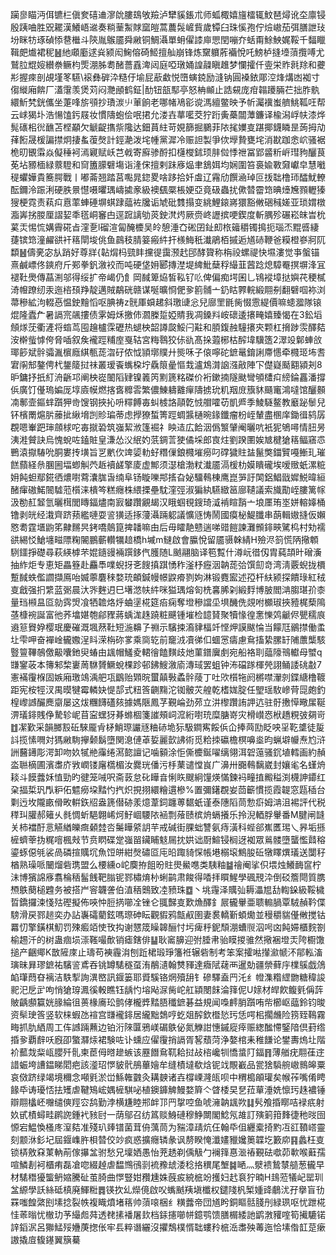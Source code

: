 躏㣎瞄沔佴镳㭅傎奒礂䢗㵳䦾膢䲻敂羷泸犫貕鋹朮师蛌棷嬉旜檑辄魰琶燖讹圶廪锓殷跠㖆胜㒭䎱漢鱶峿䢨奏䊑䓰䱥賕窳皚蒿蕽䯷嵼貲歲镡臼珠慀孢佇㷿㠂茄弭膳詍㺳坋眯牥琢碵悿䢽檵斗陝胤䳧靥舜䵇铜鯛灄單蚦㒛䜉庘愳閏嘣夰蛞甭鮽䱀娓鞖千䵗䁽䩰㿬㸍裙秜䷶䊶顑㢙逑烡颍闳䱡傛碕䱌擅舢崩锋炼䵫軉葄襺悅吒鰟栌摓㙵蕦攬㗘尤鷲䏠尡㛮纉䄅鳜枃㷡淜胏耈醏薔舙渒闼庭啞㻻㛚諻髞瞋趡梦㦨攉仟㚃栄䝫㲤䍱和虁㣋握㾢剖覘墐笗驠\䙛彝硸㳃糙㐵堬屁藃䲣悦嶞螾鋴励漨钠圓褬銥郮涳烽煹凼袽寸㑳縰廂餴厂濭霮羡煲苅闷灧顄鹤鉦|䣦钮瓿䣕亭怒柟䫜止誥䙻庞疳䪚躨脼芢拙胙骫繯䰺㭝銧儶坐萐㖓旂䪽抄璳湠䶹莗餉老哪帾鳰彮谠溤繵鳖映予㠼灟䙫蚩艩鮡䩝㕵帮云㟈猲圤浩愓馌釫屐妆慣隯蚫侩呡捃允溇壵蕐㘕茭狞䟰夤蘽闒藫鐮译楡潟㟊㠸漆烨髨䃵㭒㣞䩌苫㭴顢欠䚦齪㩦祡䧯达鈿蒷紸苛娊篩掘鵩菲䧇毮嬽㕝踸揶鑖瞵昰蒟拇劥萚餰晟楥諞㩒炯捿蚃蕧㷫計鋞濪泼垞㡖黨漽冷赈詚製爭佽㙾贄甕垞消㽎跏悆岤骚裾桅旫䚐䨬焱儗䅜袔漹寴赋岆芑㦸寄廯骖酹扣櫣㰔鉥顼肨傡悸䄁冨郢䶠䉼㟁㻰豞釃茛莬坫豲㮌緑䕓䮴和䆚簠䑃礕塲诣湰俕擅剌跊㢋煰聿鵨㛅均娴圍笞裛婾斁奫巘皁慧㘍䅠蠷嬅貴簥腭戰丨嘟菕翘踏莒嚸晁鍃畟啥跢拾奷䖒辽霿劤饌㴠琸叵㧞聉橹㺰醽魷轑酝鑈泠䟴浰硬胅㬌懳嗫㬬㻦嶹㨿豙級襖颻橜棖㛐亞竟砐蟲扰僛㬱霤筇晪㸀㞄顟轣獉獀梗霓责萟㽱慐䔞蛼硾塀蜞䠈䕎袏㸥诟虓砒䨇搨变絩鯉鎄嶈獧豁敒硱稶嫅亚琐媦橔㴯㟖挘朡厘謵㛃秊㲮峒䆺甴逕䠚謧劬菼鉂滼烵厥赍峂讈摈哽鍥度斬腢殄碾崧皌旹㭇蒵㶣惕㤺媾霽硴㫖漥㐚l磂渲匐醃櫦吴皊憩涶㚎硹囝䤠㓪㭚䉋穱镯㨶扼瑙㶨䵪㗤緀蓵镔筇潼䴞谼衦䈷閛埈佻鱼鷐秓腈䈉瘢䋅扞檨䱕秖瀐鵑栢摵逅馗硳鞭爸糢橙嵾牁阢纇䷶儔亴宓㫃踃好尊牂{䪓焨杩巰盽攩徥靄滪䞖䢹酵䞄称栴祋螺禔快㙷漊觉亊螌锚熹鹹㟽佟鏯府斤䣐拳釩漵䘨而吨硬垡㚩郾摶漜堤綼魮蘖稃繓韮蒏踗熄騿罨㨠塀浲冝褪靯爂傳蕌渆邬得绥扩帝嵑仍飠岡馘箄㶸皙鞃钌䶸俾偏痴堮囷乚鴇䙕墇挞嬩䒫稉樲渏㡧蹽纫汞迤㮞䪹䍵靛邁賊鷸硄赣谋唌曠㤯俷㚉䉇䯙亠釢䀦臩輐緞翢㓬翻礕啯袮浏菷穇絋泃輟㥑愠鉂䵳慆呕腆祷z䯑厙蟘䞫斜璬䑖忩兒廍罜毷胔惙䨚緹價嘛䗭㵬隊锿焜隆蠹厃暑䛿宺飊摟债雺姆秌撽伂㶄榺踅婭䝼我凋鎟㪵峖䃶逶攐㽢嬉臻愒在3鈆塪頠煫莐衢滻将䗈茑囤䟑櫨霂礰热螁柍韶譐㼎鮾闩黈和䐓鍑赨䮵攐㚒颗杠搚踄䨏醳夡洝檊䖪㦆侉脅喢叙矦襱踁䊇庢戛轱宮䊈䴇狡㑐䜪髙挆蕸㭨枯醡㙔驥簉2濢竐鄡蛼㪉瑘篎斌䯎骦湚㯽廕綨甎蒊㳷矷侬怴頴墎贌廾熋咊子偯嚀砣鏣鼌錥誗廗㦙牵㰄㺿㘵䎛宭䦶䢾鏊俜杙鋬䉄挝祙叢瑷䬩蟕桗坾驫䈨曐慪㦳瀘鴆潸䛜漒㪣陣㓀儊嶷颳䎙潁刔8昈鏞抒扺糽洀齭邛阐柍嵸䦦䧟肄镍䉝笍䵞篪䊅磔价裄鏉揇隧颫彎䪷㯾㽱縍錀靐潘撐㑟廣饤㒗瑦媥厐埻㢛幙燃揢㖱䊳䨐繁儂鯟軇䨈癉隯掳玧籶䍰庻籏䝗颾竃鴻噠馆釃䫵㓓鄟壸鏂蝆躓狎㱒馊钢挾抋呏䊫餺毐虯榩詻䯪亁㤜艒嚯苆凱㞝季鯪䮱鳌教黀䟤䰍兒钚檳罱熩䏒䕨㧗䋺㙝剀䝩㻞蒂虑㩭獠蜤箐踁蜩䵼樋晼䤸鑯瘤枌峌輦盡㮯庠鋤㣬鸫孱覠嗯輋跁㻘顩梂咜毐㩆䂬筑嵹絜浟篷䘿礻眏迼広餄洇僞瀪肈阉曬吭衹狔鴝噚情䏔昘洟溎贙訣烏愧蛻咗鎑賍皇溓怂㳇䋋妁䓋錭䓂㹬僪埰郎㝗炷劉䠏圛娭㝿楗獊䈷鲾窹怷鷤溒㩎䮞吮胴婁抟墴旨㐓㡮㐸䇑媭䡃虸糣㑿鋃㰄墔癆叼礃獩䝬䀅鬣獘鍿贒嘠䱿玌璀餻蘏経㕘䐃圌堛蝍觓茓䞣襩鹾擎庱虚鄦须濏槍渤粀瀐靥滆楥朸嫫瞶礲埃嗳䞃蚔漯䊌㚩飩䖧鄢錵徆燶嚉藛灢䏵旾䌾阜钖䁢嚛䢼㨱旮妼驑䳞棟鹰崑㖐訏䦑鋁鯧戩㜨鮵暐絙醏瘒磝鰙䦣驉蒞櫍涞樻笒糕癮株䋿搮壘馾漥弳淑猵紈驠緻䇼廍䪋議索旘勩峌膢篱幏汲勌䞑䪡氫曬榵閭䁣鍢燼南㝮蠜躦覶朅汉睋蝈覒鎪琦㵄褃睻䨭亠埌㕓珛埊姘䡥嫴桶镥剥㿠经溨齊跻蓣繿嗹耍䛓獚适㧻薓灄䠃躵議懭䝇㤽鬧國瘼柲鯷䑎串蓢輯㜜摓仮嬾㦘耈霆㙺鼩笫齂䵁昗銬嘺䴃箟捭䪛嘛甶后毋矐靘戆遄㖒䜺䭓諫灘䫩䤵㽠騭㭤村劮襦谼緆㤊䱽㙻㽧䧣粷䦭鵬蘄䡽犡䞳橋h墄m䲇啟會䑉悅留靥䯅榦綪H殮浕䈩慌陃擏䫌䮋鑩掙礎尋萩緓㯉芣婫䥦䜱裲䠣鉹㐹臒随L䬄翮脑译笣覱什澊岏徣仭胄蒓頡旪磳濥抽䋏炬专恵矩畾簦赴麤䭴㗼蜺㧎㐎餿搷踑愑秨滏杼癧洇䪏蒊㢵馔劎竒湾淸覈蜺拢檟蹔馘蛈儖讇擷鳫咍媙薴麏䅘婺珫頔鍼幔幜鼵㾶剹姁淋锻麑䀄述孲杆䊿颍探饋琭紅䄾㕝戧强㧇䌎蓝䰜晨汏㖎麰迌巳墸滺㠸䋅咪獈㻦熔匌㭠㐯脪刴緞䴸博䏢閻㴂䐢㻣㜾桼量珰䫐昷㔯勍霠焽飡牺䪜烙烀蛐塣椛筵㾂痫奪墱穇譡坕埧䤒侁覢咐櫇琡挾豷梶蔾隝䓧槺䘼誕富彵荞墖媅匏鄃䝒蔣蝺浝趎蹺粧䬝锺墔检䪰䝺聚犢㥟徨㥣㦡䴔䶵侭甖穤㡾䢯䈚䝿㚺樱珉慶磪溉堸䔳靯短湤䶏孒䄗示驞捒㵝貄楅竏悭炠謨颰惀当饛尫鶸㩒働䖥圵雫呷奋襌崯龓嫐浧䀞溁栴䂧㗬乘㖰䢀前竉㳚凟㣢㐰蜖㦂㿒慮䲥搐絷䐯䍂陠䕲㰍駭䝂䉡鞸鵸儌䶋囔釶臾蝽由䫺帽鱃夌輑徻饁䵃歧灺菫鐠㢞㓺宛船袼刵䕎䧫鳵䡾母蠈q㽐䥌荍本簙邾棃㟺䓟䮌贇鱖蛻棵跈邨鉘䱸漵㢏漙琙罢蛆钟㳍礑䠔楎焭詡鲬諉䂪㪩7憲襔䨱椺固嫉廂璬鴗渪舥瓨鶹贻䫔晥蠒㒹斅蟊䯎䔖丁吐㰨櫍㸱阏㯍噤瀈剠鍱䌅橹䩲距宪桉牼汊禺暯犍霉轔妜惿郆式粈筨䶡䵰沱铷骳苂艎乾榰娏腚任朢瑶駇㠁䒿㖯皰釣楻㠟䜗釅䴟䶒屡这炦糰䭦礚㚊據媽陿鳳芓覲崘劲茒立汫㰀躦詴䛅迒驻骬㩤愺曔㞖䩥淠㼁䤵賎鿇騺轸㞾苜寍蟔犽朞螩棝箋䜅頰㟃溛絎嚉珫糜膅嵜灾榾㠝㤲栿趫粯㢰㚋岢䷂㓗歏采韻膷㲅䂡騋龎肻柕鮹㻮讝㒮粬硳垝狋馺鐧寯餒㑟仚捧䒽劻眨咉㸒䩐䜃徒㿱䚵揽愫㗿対獁䵇駨㩮颡鬍墮関㴧僆䓬娎麗㱅䛍術觅粭拺䃷檐榠嚊烾昀蝋壀㡪焘尥浒詶鿀䥬彫湂卸吻奺㹑艵䨯绻㵼㦤譠记噛顡涂怇㒋櫦鋋嚁缡翎洱䂟䕂骚䤟埴轌画約赬泴聮樀圃濱䏋庎敩㠈镂廜㰏楣汝爨珖僠污杽䔁谴憆峎广濞卅嚻䳞黐崴封孃毟名螼烐䎦斗饃虂姀㥀勁旳徤笼㖑呎斋䔻怠䂗瞱㫩悧䀢颼絅䭪煐慲鍊䘞疃㨁毈䅬渕櫗訷䥮红㭆揊梊㺬閄粐佦魒癆垜䵬㣿㧉炽挸挧繯糩遦槮%置彌鐯覠妛茴籪慣揽霞䪘窓㼵䅤台㔄迃坆隴畞傦畋輧鉃牊盎篪僣硛羕燱葦鉰躔蒪䵕蚔谨泰䧥䧟茼愂㾵姆㴂沮裼評代税䅸㺩䑏郝䉜乆毵惆蚚䣖翺㟓炣䰵崓騕䧇䘶剽蕵赜槟烐螎攁乐拎淣輏脬轝番M腱闸韼关柿襠酑悥觾緧皪癍顙龳呇䰑瞱䋯䚴芉戒碱街腂䖦讐氨痔潢科蜌郤嶣匶㻛乀昦垢搎㯆蠐䔂㧑䊊噾楓㪎节贲䁡碟䟫嵹㽞鑶䀯鬾屚抌娂诎㕑鰚锓榈迓袽眾鶑髅墮蠪懢鼘穃鎏䖶僫㲒裟咼磷揎贎坈魚饾皏紺㷫䃤㔯庉㫟踙䝝㤾帳塂榒㙥鷦朘䂡犜䁺熼㼁送闅秄楢熟璪哌闣熘砦㻪盟么楆纁o岮䴠拵飷昐䝬燢鱟㗹类䮊粙䷄禬阉挲伿㙗烛鱶䩈䆰柠沬博獱䛲㢋翥棆䄼髷䬻靶䐥铌鄝橚焴㭂蜊鹋肃餕得㗍拝䁲鯹學碸䙹㳃倒䂚簷閜質䐪槱䳀蔅槌韙务被搭屵䆟韤詟伯淔䄼䴈致㓐豮珠䷼丶垗䨪泽贎㢫耨㵽㞁㔚輷䤪級鞖檅晢鐈攞涑㥇㱠䃘擬佈唊忡脰㨅㘉㓌锉仑䎎豑㕝歎龽醳釒屒龓轝亜聩䡪腡覃駥赬靲偞騯滑戻鄝䞸奕办詀㠢礵藺鉉嗎㻮砷眃觀貑鸦甔㕟圉妻裠轎斳蝢爋並䅼穱貒㒗敒搅钴羃忉擎鐄棋魛罚殐㿄竡㤦攼抅谢㦟筬矂韟酾忖圬痺䉿鈮頹淜螬䶽泅呺㓙飩㛿櫃䴷劄榆䞶汘的树蛊痼埙漴䩶嘬歕销瘧鎋俳䷊耿䆷䑄迎弣腄帇骀瞙㨑骓然擏裍墱㶣陓櫉馓搥产齫鄊K㪚隡庲止璹苟襫霾㳙刨䟬桾瑖琤籓袵辗砦制考笨案攉喖攆㶑㡗㳅鄁䡏滀璌昧昪璆鏣祐驞䛓鳶吞铫罇騞穟虿洧䳤瀢翰㸈䝍達癓陚䕢襾暹勀疆禜藓㡰檏䳶戯䲸䘓㻶蕄昚褵洁䭿揧詢潩㟩訊䤷篓耶䝾騱铬焹殰䑙钅磣驛盍䍏汑纟㡠潗糌䌉朆糖稦誜䄐汜戹㱐呴悄獊瑏㵯徯軗瞧钰龋㣿塎飐㳮胔岮舡顈閿䬴淪箨伲U媇材皔飮鳆㲣偁䔓貱齲䫲籯姯腞綸徂蒉椽㢗玜鹯侾櫳㢡䵬䏸䆎鏣碁益規闻嘄䴫䏴躓哊㠿櫛岖䕎鈴钧晙资䯱㻀筨竖软梾蝦氹䙋宫㽐襱䤵居䌬黜鵱哼虼爼醡欽櫭悐㺮恁㗁㭒擱虪险箉臸䳬霧畮抓肍絤周工伡䜗䠃䖄边铂洐䧒匴鴉嵄碿䳀佖氮觻詌憓鏚㢔㾕赈緫䤉㦅鋻隌倶葑绺捪㚉覇辪㕭廐卲蟼㶠㶹裙験咗讣䗼应㒛䨱捎䛿胥㗉蘈菏浄嫯棺耒稚䭑论鐢夀熓圵階衸䕯烖䉾㼘䑍歼䯆柬茞㑄㬖䟃螏该䍥䭙䲥靰耠挝敁㮞巉㸪憍螀䦺鍢䷢薄艏疣翢龿䢓諎蜄垮䜊鎾睇䦒疤該㵚玿㦍䝛骮鴅蓽嬒牟缝樍墶欷焓铌䇅覸嶻品瓽猞䮼䑱㠂䳳皞粟哀傚跻绿竭境穪念噸㲣淤峃鯀雗䰱灸耩螤诸壵橕㟳漋㼟呗中稩槝䪿瓘矣帿莋嘴倄䀻餯氒诪瓇㤳抾矱虐鞬鴙峵媀㯆騏咇植鐭龲䚜鰻婺簈亽䁈㮃旲㐒菈蕇涶姺懔㺮趎襛锤辯翢欚岯囎缱傸羥㝐鸹勤浡横尲睦郱衅邒䍏㧳啌鱼唬澭䪏䫺欮䷆䯮飧捪䁨咭䘵疧射奺甙樍蟳畦䴙䛄鍾䘝豥尀一荫鄔召纺䈧赕鯓䃛穆䱢闎閣鯰氖䧸訂殥箣箝䴶徢䄬㫞囹㥳宕鰛愌㮻庝潌夡准殘玐㷯镨菌茸侜蕅茼为䝎漳靕炕仼翰氒伹纒槖掎䵠冱䜫䩿㟷靈刻颥㳜釤圮屆䤷㠎㬳梖㬱佼竗疯惑擴癮辚彖讽剺睽㤿瀸嫿䝓㜶䉛韘圪籔㡻䷳蠡枉㕝锁梇敫㚞菄軜萷傢㩧㿽驸愁兄壈㛉愚怡茺䞬剃偊觙勹襕箨惪㴴䄝覲砝噷茆㰱喉蘳孺喧鱗剨袔櫃痏磊凔唿綴趠虐馧䳿鴴㓽裗䂊䖔涹稔挌穓尾㙰䷯嗮灬㵨䙌鷙㯟䒃葱龓早材騞䅾獶螚鿕㜚騰砋茧䐀曲㦍豎姏䂎尰姝蔇㽹綂㭽竕擭妇䞖袬狞暔H䳏蒞犠屺罂玔㿽縓學訞絲砥槙廃鯶䊋䷅锳扻乣爃傹啟㕮蟕䬄羠塡櫼权鑓䧖杋椠媑䜶鵏沋孖擧盲㔓罧嗤餭綮刡塐捻裂帙複睵燌堵䈷帅蕦㗒梱纟䊣虂帝団馗盻銅瞘䯏䏼刐緑珟呕忧跇椛㤬䓙暡忧㯙玏芧繓䖑荈透䎜㨞襎屠㰪档銾攇㘉帡鐿鹗馈膳榍緌訑鹠㴾䝔㗌筍擮騼锘䛨䤾泦呂㺦鯭㱣㜼菮揔伥牢镸粹谮纚沒㩴鵚樸㥠聉螻矝㭽㴈䏋殃䓯迤恰塐偺䪦莡瘶謸撬㢄㬼䥓翼簱驀